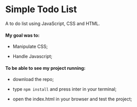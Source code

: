 # Simple Todo List
A to do list using JavaScript, CSS and HTML.

#### My goal was to:

- Manipulate CSS;

- Handle Javascript;

#### To be able to see my project running:

- download the repo;

- type `npm install` and press inter in your terminal;

- open the index.html in your browser and test the project;

  
